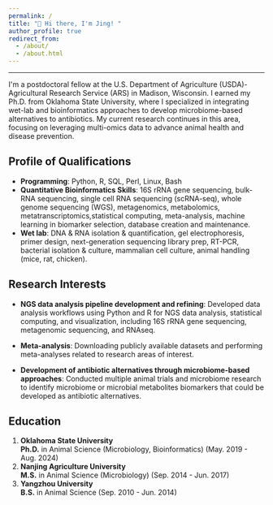 ```yaml
---
permalink: /
title: "👋 Hi there, I'm Jing! "
author_profile: true
redirect_from: 
  - /about/
  - /about.html
---
```

---

I'm a postdoctoral fellow at the U.S. Department of Agriculture (USDA)-Agricultural Research Service (ARS) in Madison, Wisconsin. I earned my Ph.D. from Oklahoma State University, where I specialized in integrating wet-lab and bioinformatics approaches to develop microbiome-based alternatives to antibiotics. My current research continues in this area, focusing on leveraging multi-omics data to advance animal health and disease prevention.


Profile of Qualifications
------
* **Programming**: Python, R, SQL, Perl, Linux, Bash
* **Quantitative Bioinformatics Skills**: 16S rRNA gene sequencing, bulk-RNA sequencing, single cell RNA sequencing (scRNA-seq), whole genome sequencing (WGS), metagenomics, metabolomics, metatranscriptomics,statistical computing, meta-analysis, machine learning in biomarker selection, database creation and maintenance.
* **Wet lab**: DNA & RNA isolation & quantification, gel electrophoresis, primer design, next-generation sequencing library prep, RT-PCR, bacterial isolation & culture, mammalian cell culture, animal handling (mice, rat, chicken).


Research Interests
------
* **NGS data analysis pipeline development and refining**: Developed data analysis workflows using Python and R for NGS data analysis, statistical computing, and visualization, including 16S rRNA gene sequencing, metagenomic sequencing, and RNAseq.
  
* **Meta-analysis**: Downloading publicly available datasets and performing meta-analyses related to research areas of interest.

* **Development of antibiotic alternatives through microbiome-based approaches**: Conducted multiple animal trials and microbiome research to identify microbiome or microbial metabolites biomarkers that could be developed as antibiotic alternatives.


Education
------
1. **Oklahoma State University**  
   **Ph.D.** in Animal Science (Microbiology, Bioinformatics)          (May. 2019 - Aug. 2024)
3. **Nanjing Agriculture University**  
   **M.S.** in Animal Science (Microbiology)                           (Sep. 2014 - Jun. 2017)
5. **Yangzhou University**  
   **B.S.** in Animal Science                                          (Sep. 2010 - Jun. 2014)

